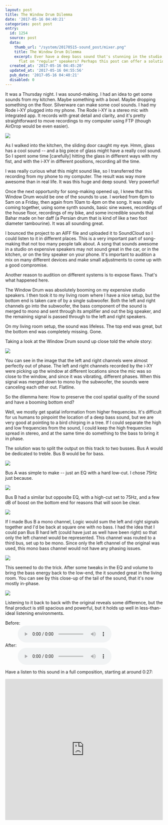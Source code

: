 ```yaml
---
layout: post
title: The Window Drum Dilemma
date: '2017-05-16 04:40:21'
categories: post post
entry:
  id: 1254
  source: post
  data:
    thumb_url: "/system/20170515-sound_post/mixer.png"
    title: The Window Drum Dilemma
    excerpt: Ever have a deep bass sound that's stunning in the studio, but falls
      flat on "regular" speakers? Perhaps this post can offer a solution to fix that.
  created_at: '2017-05-16 04:45:20'
  updated_at: '2017-05-16 04:55:56'
  pub_date: '2017-05-16 04:40:21'
  disabled: 0
---
```

It was a Thursday night. I was sound-making. I had an idea to get some sounds from my kitchen. Maybe something with a bowl. Maybe dropping something on the floor. Silverware can make some cool sounds. I had my Rode i-XY plugged into my phone. The Rode i-XY is a stereo mic with integrated app. It records with great detail and clarity, and it's pretty straightforward to move recordings to my computer using FTP (though AirDrop would be even easier).



<img src="/system/20170515-sound_post/rode_ixy.jpg" class="img-responsive"/>



As I walked into the kitchen, the sliding door caught my eye. Hmm, glass has a cool sound -- and a big piece of glass might have a really cool sound. So I spent some time [carefully] hitting the glass in different ways with my fist, and with the i-XY in different positions, recording all the time.



I was really curious what this might sound like, so I transferred the recording from my phone to my computer. The result was way more awesome than in real life. It was this huge and deep sound. Very powerful!



Once the next opportunity for song-making opened up, I knew that this Window Drum would be one of the sounds to use. I worked from 6pm to 5am on a Friday, then again from 10am to 4pm on the song. It was really coming together, using some synth sounds, basic sine waves, recordings of the house floor, recordings of my bike, and some incredible sounds that Bahar made on her daff (a Persian drum that is kind of like a two foot diameter tambourine). It was all sounding great.



I bounced the project to an AIFF file and uploaded it to SoundCloud so I could listen to it in different places. This is a very important part of song-making that not too many people talk about. A song that sounds awesome in a studio on expensive speakers may not sound great in the car, or in the kitchen, or on the tiny speaker on your phone. It's important to audition a mix on many different devices and make small adjustments to come up with a good compromise.



Another reason to audition on different systems is to expose flaws. That's what happened here.



The Window Drum was absolutely booming on my expensive studio speakers. I then took it to my living room where I have a nice setup, but the bottom end is taken care of by a single subwoofer. Both the left and right channels go into the subwoofer, the bass component of the sound is merged to mono and sent through its amplifier and out the big speaker, and the remaining signal is passed through to the left and right speakers.



On my living room setup, the sound was lifeless. The top end was great, but the bottom end was completely missing. Gone.



Taking a look at the Window Drum sound up close told the whole story:

<img src="/system/20170515-sound_post/before.png" class="img-responsive"/>



You can see in the image that the left and right channels were almost perfectly out of phase. The left and right channels recorded by the i-XY were picking up the window at different locations since the mic was so close to the window, and since it was vibrating, different phases. When this signal was merged down to mono by the subwoofer, the sounds were canceling each other out. Flatline.



So the dilemma here: How to preserve the cool spatial quality of the sound and have a booming bottom end?



Well, we mostly get spatial information from higher frequencies. It's difficult for us humans to pinpoint the location of a deep bass sound, but we are very good at pointing to a bird chirping in a tree. If I could separate the high and low frequencies from the sound, I could keep the high frequencies spread in stereo, and at the same time do something to the bass to bring it in phase.



The solution was to split the output on this track to two busses. Bus A would be dedicated to treble. Bus B would be for bass. 



<img src="/system/20170515-sound_post/sends.png" class="img-responsive"/>



Bus A was simple to make -- just an EQ with a hard low-cut. I chose 75Hz just because. 

<img src="/system/20170515-sound_post/treble_eq.png" class="img-responsive"/>



Bus B had a similar but opposite EQ, with a high-cut set to 75Hz, and a few dB of boost on the bottom end for reasons that will soon be clear.

<img src="/system/20170515-sound_post/bass_eq.png" class="img-responsive"/>



If I made Bus B a mono channel, Logic would sum the left and right signals together and I'd be back at square one with no bass. I had the idea that I could pan Bus B hard left (could have just as well have been right) so that only the left channel would be represented. This channel was routed to a third bus, set up to be mono. Since only the left channel of the original was used, this mono bass channel would not have any phasing issues.



<img src="/system/20170515-sound_post/mixer.png" class="img-responsive"/>



This seemed to do the trick. After some tweaks in the EQ and volume to bring the bass energy back to the low-end, the it sounded great in the living room. You can see by this close-up of the tail of the sound, that it's now mostly in-phase.



<img src="/system/20170515-sound_post/after.png" class="img-responsive"/>



Listening to it back to back with the original reveals some difference, but the final product is still spacious and powerful, but it holds up well in less-than-ideal listening environments.



<dl>

<dt>Before:</dt>

<dd><audio controls><source src="/system/20170515-sound_post/clean.wav"></audio><dd>

<dt>After:</dt>

<dd><audio controls><source src="/system/20170515-sound_post/bounced.wav"></audio></dd>

</dl>

Have a listen to this sound in a full composition, starting at around 0:27:

<iframe width="100%" height="450" scrolling="no" frameborder="no" src="https://w.soundcloud.com/player/?url=https%3A//api.soundcloud.com/tracks/322043366&amp;auto_play=false&amp;hide_related=false&amp;show_comments=true&amp;show_user=true&amp;show_reposts=false&amp;visual=true"></iframe>
